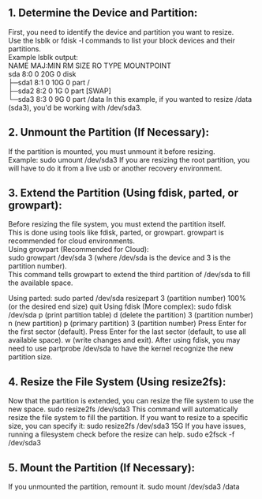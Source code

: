 ## 1. Determine the Device and Partition:

First, you need to identify the device and partition you want to resize. 
<br>Use the lsblk or fdisk -l commands to list your block devices and their partitions.
<br>Example lsblk output:
<br>NAME   MAJ:MIN RM   SIZE RO TYPE MOUNTPOINT
<br>sda      8:0    0   20G  0 disk
<br>├─sda1   8:1    0   10G  0 part /
<br>├─sda2   8:2    0   1G   0 part [SWAP]
<br>└─sda3   8:3    0    9G  0 part /data
In this example, if you wanted to resize /data (sda3), you'd be working with /dev/sda3.

## 2. Unmount the Partition (If Necessary):

If the partition is mounted, you must unmount it before resizing.
<br>Example: sudo umount /dev/sda3
If you are resizing the root partition, you will have to do it from a live usb or another recovery environment.

## 3. Extend the Partition (Using fdisk, parted, or growpart):

Before resizing the file system, you must extend the partition itself.
<br>This is done using tools like fdisk, parted, or growpart. growpart is recommended for cloud environments.
<br>Using growpart (Recommended for Cloud):
<br>sudo growpart /dev/sda 3 (where /dev/sda is the device and 3 is the partition number).
<br>This command tells growpart to extend the third partition of /dev/sda to fill the available space.

Using parted:
sudo parted /dev/sda
resizepart
3 (partition number)
100% (or the desired end size)
quit
Using fdisk (More complex):
sudo fdisk /dev/sda
p (print partition table)
d (delete the partition)
3 (partition number)
n (new partition)
p (primary partition)
3 (partition number)
Press Enter for the first sector (default).
Press Enter for the last sector (default, to use all available space).
w (write changes and exit).
After using fdisk, you may need to use partprobe /dev/sda to have the kernel recognize the new partition size.

## 4. Resize the File System (Using resize2fs):

Now that the partition is extended, you can resize the file system to use the new space.
sudo resize2fs /dev/sda3
This command will automatically resize the file system to fill the partition.
If you want to resize to a specific size, you can specify it: sudo resize2fs /dev/sda3 15G
If you have issues, running a filesystem check before the resize can help. sudo e2fsck -f /dev/sda3

## 5. Mount the Partition (If Necessary):

If you unmounted the partition, remount it.
sudo mount /dev/sda3 /data
